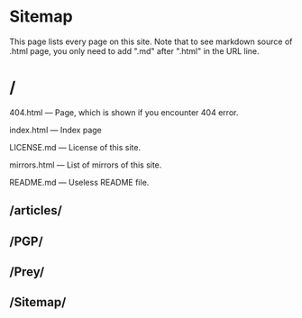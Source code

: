 # Sitemap

This page lists every page on this site.
Note that to see markdown source of .html page, you only need to add ".md" after ".html" in the URL line.

# /

404.html — Page, which is shown if you encounter 404 error.

index.html — Index page

LICENSE.md — License of this site.

mirrors.html — List of mirrors of this site.

README.md — Useless README file.

## /articles/

## /PGP/

## /Prey/

## /Sitemap/
